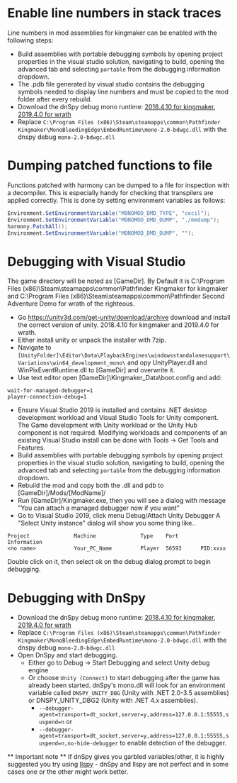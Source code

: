 # Enable line numbers in stack traces

Line numbers in mod assemblies for kingmaker can be enabled with the following steps:
* Build assemblies with portable debugging symbols by opening project properties in the visual studio solution, navigating to build, opening the advanced tab and selecting `portable` from the debugging information dropdown.
* The .pdb file generated by visual studio contains the debugging symbols needed to display line numbers and must be copied to the mod folder after every rebuild.
* Download the dnSpy debug mono runtime: [2018.4.10 for kingmaker](https://github.com/spacehamster/dnSpy-Unity-mono/releases/tag/2018.4.10), [2019.4.0 for wrath](https://github.com/spacehamster/dnSpy-Unity-mono/releases/tag/2019.4.0)
* Replace `C:\Program Files (x86)\Steam\steamapps\common\Pathfinder Kingmaker\MonoBleedingEdge\EmbedRuntime\mono-2.0-bdwgc.dll` with the dnspy debug `mono-2.0-bdwgc.dll`

# Dumping patched functions to file

Functions patched with harmony can be dumped to a file for inspection with a decompiler. This is especially handy for checking that transpilers are applied correctly. This is done by setting environment variables as follows:
```csharp
Environment.SetEnvironmentVariable("MONOMOD_DMD_TYPE", "cecil");
Environment.SetEnvironmentVariable("MONOMOD_DMD_DUMP", "./mmdump");
harmony.PatchAll();
Environment.SetEnvironmentVariable("MONOMOD_DMD_DUMP", "");
```
# Debugging with Visual Studio
The game directory will be noted as [GameDir]. By Default it is C:\Program Files (x86)\Steam\steamapps\common\Pathfinder Kingmaker for kingmaker and C:\Program Files (x86)\Steam\steamapps\common\Pathfinder Second Adventure Demo for wrath of the righteous.
* Go https://unity3d.com/get-unity/download/archive download and install the correct version of unity. 2018.4.10 for kingmaker and 2019.4.0 for wrath. 
* Either install unity or unpack the installer with 7zip.
* Navigate to `[UnityFolder]\Editor\Data\PlaybackEngines\windowsstandalonesupport\Variations\win64_development_mono\` and opy UnityPlayer.dll and WinPixEventRuntime.dll to [GameDir] and overwrite it.
* Use text editor open [GameDir]\Kingmaker_Data\boot.config and add:
```
wait-for-managed-debugger=1
player-connection-debug=1
```
* Ensure Visual Studio 2019 is installed and contains .NET desktop development workload and Visual Studio Tools for Unity component. The Game development with Unity workload or the Unity Hub component is not required. Modifying workloads and components of an existing Visual Studio install can be done with Tools -> Get Tools and Features.
* Build assemblies with portable debugging symbols by opening project properties in the visual studio solution, navigating to build, opening the advanced tab and selecting `portable` from the debugging information dropdown.
* Rebuild the mod and copy both the .dll and pdb to [GameDir]/Mods/[ModName]/
* Run [GameDir]/Kingmaker.exe, then you will see a dialog with message "You can attach a managed debugger now if you want"
* Go to Visual Studio 2019, click menu Debug/Attach Unity Debugger
A "Select Unity instance" dialog will show you some thing like..
```
Project              Machine              Type    Port       Information
<no name>            Your_PC_Name         Player  56593      PID:xxxx
```
Double click on it, then select ok on the debug dialog prompt to begin debugging.

# Debugging with DnSpy

* Download the dnSpy debug mono runtime: [2018.4.10 for kingmaker](https://github.com/spacehamster/dnSpy-Unity-mono/releases/tag/2018.4.10), [2019.4.0 for wrath](https://github.com/spacehamster/dnSpy-Unity-mono/releases/tag/2019.4.0)
* Replace `C:\Program Files (x86)\Steam\steamapps\common\Pathfinder Kingmaker\MonoBleedingEdge\EmbedRuntime\mono-2.0-bdwgc.dll` with the dnspy debug `mono-2.0-bdwgc.dll`
* Open DnSpy and start debugging.
    * Either go to Debug -> Start Debugging and select Unity debug engine
    * Or choose `Unity (Connect)` to start debugging after the game has already been started. dnSpy's mono.dll will look for an environment variable called `DNSPY_UNITY_DBG` (Unity with .NET 2.0-3.5 assemblies) or DNSPY_UNITY_DBG2 (Unity with .NET 4.x assemblies). 
        * `--debugger-agent=transport=dt_socket,server=y,address=127.0.0.1:55555,suspend=n` or
        * `--debugger-agent=transport=dt_socket,server=y,address=127.0.0.1:55555,suspend=n,no-hide-debugger` to enable detection of the debugger.

 ** Important note ** If dnSpy gives you garbled variables/other, it is highly suggested you try using [Ilspy](https://github.com/icsharpcode/ILSpy) - dnSpy and Ilspy are not perfect and in some cases one or the other might work better.